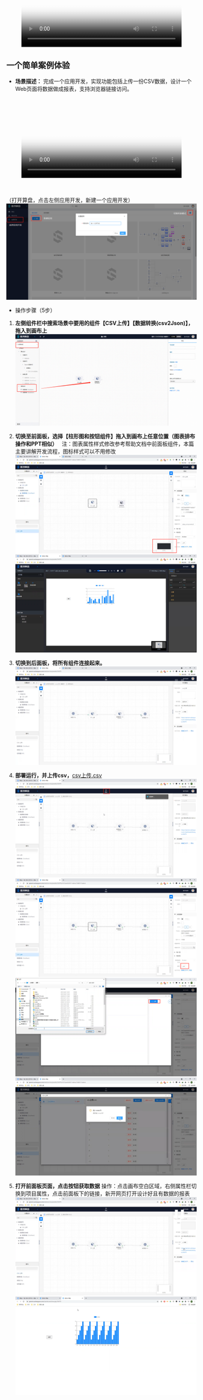 <figure class="video_container">
  <video controls allowfullscreen poster="../img/image-20220121160843000.png" width="100%">
    <source src="../img/算盘应用开发过程演示.mp4" type="video/mp4">
  </video>
</figure>

## 一个简单案例体验


- **场景描述：** 完成一个应用开发，实现功能包括上传一份CSV数据，设计一个Web页面将数据做成报表，支持浏览器链接访问。

<figure class="video_container">
  <video controls allowfullscreen poster="../img/image-20220121161250918.png" width="100%">
    <source src="../img/zoom_0.mp4" type="video/mp4">
  </video>
</figure>
<br />

（打开算盘，点击左侧应用开发，新建一个应用开发）![image.png](./img/1576488780037-8600ae35-8127-41e6-b8a1-fe7272f515b4.png#height=376&id=qz7iG&name=image.png&originHeight=969&originWidth=1920&originalType=binary&size=134135&status=done&style=stroke&width=746)<br />

- 操作步骤（5步）



1. **左侧组件栏中搜索场景中要用的组件【CSV上传】【数据转换(csv2Json)】，拖入到画布上**
![image.png](./img/1576489800231-583c92a7-da06-4458-be88-b3d5e7b11cdd.png#height=376&id=qeJAz&name=image.png&originHeight=969&originWidth=1920&originalType=binary&size=1672835&status=done&style=shadow&width=746)

2. **切换至前面板，选择【柱形图和按钮组件】拖入到画布上任意位置（图表排布操作和PPT相似）**
  注：图表属性样式修改参考帮助文档中前面板组件，本篇主要讲解开发流程，图标样式可以不用修改<br />![image.png](./img/1619315969460-583239b9-0cba-4cc6-8476-30fc3675ab0a.png#clientId=ubf96fa4a-87cb-4&from=paste&height=916&id=uf218330e&margin=%5Bobject%20Object%5D&name=image.png&originHeight=916&originWidth=1691&originalType=binary&size=567267&status=done&style=none&taskId=u0c8f0923-d040-4055-8be1-5e71a5d8e70&width=1691)<br />![image.png](./img/1619315920480-7cee64a2-8570-4708-8d35-36b9580b2334.png#clientId=ubf96fa4a-87cb-4&from=paste&height=916&id=u7403f9af&margin=%5Bobject%20Object%5D&name=image.png&originHeight=916&originWidth=1691&originalType=binary&size=284565&status=done&style=none&taskId=uae4a986d-b22d-4776-a9b9-f344f47ec23&width=1691)

3. **切换到后面板，将所有组件连接起来。**
![image.png](./img/1619316030899-55f2ef26-6763-4d2b-9504-3d725f184bd6.png#clientId=ubf96fa4a-87cb-4&from=paste&height=916&id=ufd208729&margin=%5Bobject%20Object%5D&name=image.png&originHeight=916&originWidth=1691&originalType=binary&size=458430&status=done&style=none&taskId=u4723960e-7d59-4b40-85e3-0d81a9e2a26&width=1691)

4. **部署运行，并上传csv，**[csv上传.csv](./data/csv上传.csv)
![image.png](./img/1619316063652-b8474651-955a-4b4b-a342-f266a049d8d1.png#clientId=ubf96fa4a-87cb-4&from=paste&height=916&id=u51c3be50&margin=%5Bobject%20Object%5D&name=image.png&originHeight=916&originWidth=1691&originalType=binary&size=451836&status=done&style=none&taskId=ube14a400-4b6e-4512-ae75-515e42e3f8c&width=1691)<br />![image.png](./img/1619316092518-f596715f-0ade-4086-b79f-493d1678225b.png#clientId=ubf96fa4a-87cb-4&from=paste&height=916&id=ufc8e1dfb&margin=%5Bobject%20Object%5D&name=image.png&originHeight=916&originWidth=1691&originalType=binary&size=470402&status=done&style=none&taskId=u8d67dae0-0eac-4ae9-8679-49ed8f1b8a7&width=1691)<br />![image.png](./img/1619316118987-6d16639f-7986-4c55-8801-593b62bbaa23.png#clientId=ubf96fa4a-87cb-4&from=paste&height=916&id=u4f16fc9d&margin=%5Bobject%20Object%5D&name=image.png&originHeight=916&originWidth=1691&originalType=binary&size=504858&status=done&style=none&taskId=uc05f2d99-c856-4eec-aed7-af48be118c0&width=1691)<br />![image.png](./img/1619316128020-55d0f49a-56fd-4aa5-8e6e-4be9701d8569.png#clientId=ubf96fa4a-87cb-4&from=paste&height=916&id=u9769f7a8&margin=%5Bobject%20Object%5D&name=image.png&originHeight=916&originWidth=1691&originalType=binary&size=417732&status=done&style=none&taskId=uca9a7d27-1460-48c3-9ad9-cfb86249727&width=1691) 

5. **打开前面板页面，点击按钮获取数据**
操作：点击画布空白区域，右侧属性栏切换到项目属性，点击前面板下的链接，新开网页打开设计好且有数据的报表<br />![image.png](./img/1619316167296-e9dec84c-e98e-4492-9c05-071178376c25.png#clientId=ubf96fa4a-87cb-4&from=paste&height=916&id=uf0468502&margin=%5Bobject%20Object%5D&name=image.png&originHeight=916&originWidth=1691&originalType=binary&size=457325&status=done&style=none&taskId=u8df76dfc-8c3c-4ab8-8a9e-a1e00057f59&width=1691)<br />![image.png](./img/1619316143065-6b760137-25a2-4a9e-b637-64b6e3999d5a.png#clientId=ubf96fa4a-87cb-4&from=paste&height=916&id=udc6808db&margin=%5Bobject%20Object%5D&name=image.png&originHeight=916&originWidth=1691&originalType=binary&size=164531&status=done&style=none&taskId=u246eaf56-609f-4b2a-bb69-8fddfe01517&width=1691)<br />
<br />
<br />

